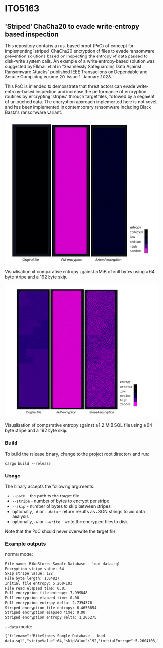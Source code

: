 # ITO5163 

## 'Striped' ChaCha20 to evade write-entropy based inspection

This repository contains a rust based proof (PoC) of concept for implementing 'striped' ChaCha20 encryption of files to evade ransomware prevention solutions based on inspecting the entropy of data passed to disk-write system calls. An example of a write-entropy-based solution was suggested by Elkhail et al in "Seamlessly Safeguarding Data Against Ransomware Attacks" published IEEE Transactions on Dependable and Secure Computing volume 20, issue 1, January 2023. 

This PoC is intended to demonstrate that threat actors can evade write-entropy-based inspection and increase the performance of encryption routines by encrypting 'stripes' through target files, followed by a segment of untouched data. The encryption approach implemented here is not novel, and has been implemented in contemporary ransomware including Black Basta's ransomware variant.  

![image](assets/flatfile_results.png)

Visualisation of comparative entropy against 5 MiB of null bytes using a 64 byte stripe and a 192 byte skip.

![image](assets/sql_results.png)

Visualisation of comparative entropy against a 1.2 MiB SQL file using a 64 byte stripe and a 192 byte skip.

### Build

To build the release binary, change to the project root directory and run:

```cargo build --release```

### Usage

The binary accepts the following arguments:
- `--path` - the path to the target file
- `--stripe` - number of bytes to encrypt per stripe
- `--skip` - number of bytes to skip between stripes
- optionally, `-d` or `--data` - return results as JSON strings to aid data analysis
- optionally, `-w` or `--write` - write the encrypted files to disk

Note that the PoC should never overwrite the target file.

### Example outputs

normal mode:

``` 
File name: BikeStores Sample Database - load data.sql
Encryption stripe value: 64
Skip stripe value: 192
File byte length: 1304827
Initial file entropy: 5.2604103
File read elapsed time: 0.01
Full encryption file entropy: 7.999848
Full encryption elapsed time: 0.00
Full encryption entropy delta: 2.7394376
Striped encryption file entropy: 6.4656854
Striped encryption elapsed time: 0.00
Striped encryption entropy delta: 1.205275
```

`--data` mode:

```
{"filename":"BikeStores Sample Database - load data.sql","stripeValue":64,"skipValue":192,"initialEntropy":5.2604103,"readTime":0.013000803,"fullEncryptionEntropy":7.999848,"fullEncryptionTime":0.001004607,"fullEncryptionEntropyDelta":2.7394376,"stripedEncryptionEntropy":6.4656854,"stripedEncryptionTime":0.001010683,"stripedEncrptionEntropyDelta":1.205275}
```